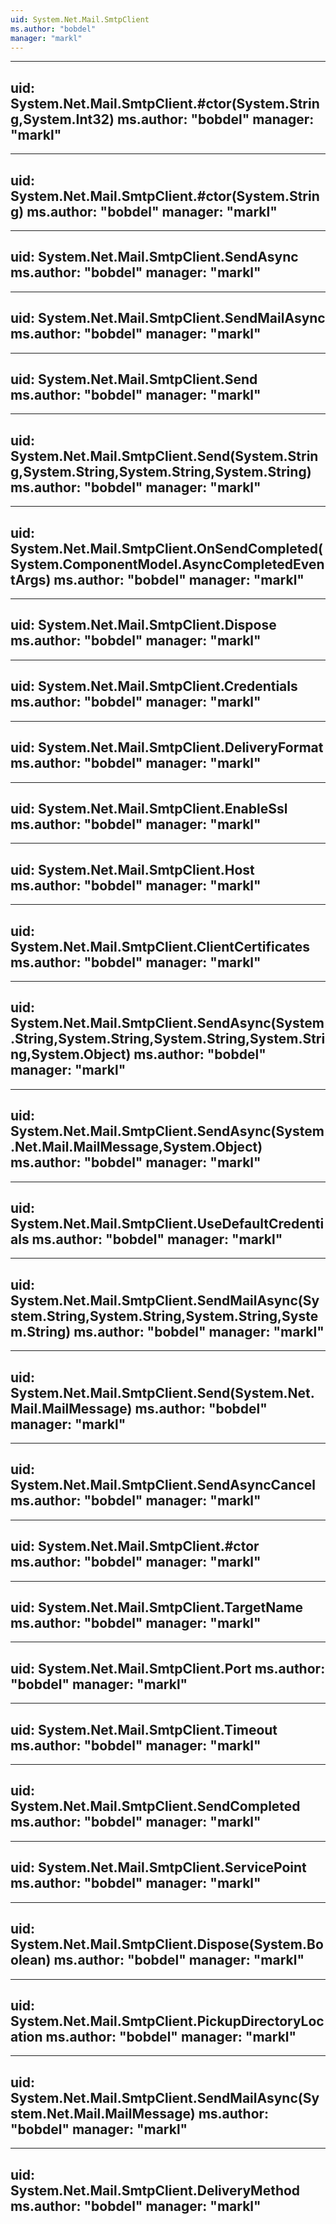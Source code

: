 ```yaml
---
uid: System.Net.Mail.SmtpClient
ms.author: "bobdel"
manager: "markl"
---
```


---
uid: System.Net.Mail.SmtpClient.#ctor(System.String,System.Int32)
ms.author: "bobdel"
manager: "markl"
---

---
uid: System.Net.Mail.SmtpClient.#ctor(System.String)
ms.author: "bobdel"
manager: "markl"
---

---
uid: System.Net.Mail.SmtpClient.SendAsync
ms.author: "bobdel"
manager: "markl"
---

---
uid: System.Net.Mail.SmtpClient.SendMailAsync
ms.author: "bobdel"
manager: "markl"
---

---
uid: System.Net.Mail.SmtpClient.Send
ms.author: "bobdel"
manager: "markl"
---

---
uid: System.Net.Mail.SmtpClient.Send(System.String,System.String,System.String,System.String)
ms.author: "bobdel"
manager: "markl"
---

---
uid: System.Net.Mail.SmtpClient.OnSendCompleted(System.ComponentModel.AsyncCompletedEventArgs)
ms.author: "bobdel"
manager: "markl"
---

---
uid: System.Net.Mail.SmtpClient.Dispose
ms.author: "bobdel"
manager: "markl"
---

---
uid: System.Net.Mail.SmtpClient.Credentials
ms.author: "bobdel"
manager: "markl"
---

---
uid: System.Net.Mail.SmtpClient.DeliveryFormat
ms.author: "bobdel"
manager: "markl"
---

---
uid: System.Net.Mail.SmtpClient.EnableSsl
ms.author: "bobdel"
manager: "markl"
---

---
uid: System.Net.Mail.SmtpClient.Host
ms.author: "bobdel"
manager: "markl"
---

---
uid: System.Net.Mail.SmtpClient.ClientCertificates
ms.author: "bobdel"
manager: "markl"
---

---
uid: System.Net.Mail.SmtpClient.SendAsync(System.String,System.String,System.String,System.String,System.Object)
ms.author: "bobdel"
manager: "markl"
---

---
uid: System.Net.Mail.SmtpClient.SendAsync(System.Net.Mail.MailMessage,System.Object)
ms.author: "bobdel"
manager: "markl"
---

---
uid: System.Net.Mail.SmtpClient.UseDefaultCredentials
ms.author: "bobdel"
manager: "markl"
---

---
uid: System.Net.Mail.SmtpClient.SendMailAsync(System.String,System.String,System.String,System.String)
ms.author: "bobdel"
manager: "markl"
---

---
uid: System.Net.Mail.SmtpClient.Send(System.Net.Mail.MailMessage)
ms.author: "bobdel"
manager: "markl"
---

---
uid: System.Net.Mail.SmtpClient.SendAsyncCancel
ms.author: "bobdel"
manager: "markl"
---

---
uid: System.Net.Mail.SmtpClient.#ctor
ms.author: "bobdel"
manager: "markl"
---

---
uid: System.Net.Mail.SmtpClient.TargetName
ms.author: "bobdel"
manager: "markl"
---

---
uid: System.Net.Mail.SmtpClient.Port
ms.author: "bobdel"
manager: "markl"
---

---
uid: System.Net.Mail.SmtpClient.Timeout
ms.author: "bobdel"
manager: "markl"
---

---
uid: System.Net.Mail.SmtpClient.SendCompleted
ms.author: "bobdel"
manager: "markl"
---

---
uid: System.Net.Mail.SmtpClient.ServicePoint
ms.author: "bobdel"
manager: "markl"
---

---
uid: System.Net.Mail.SmtpClient.Dispose(System.Boolean)
ms.author: "bobdel"
manager: "markl"
---

---
uid: System.Net.Mail.SmtpClient.PickupDirectoryLocation
ms.author: "bobdel"
manager: "markl"
---

---
uid: System.Net.Mail.SmtpClient.SendMailAsync(System.Net.Mail.MailMessage)
ms.author: "bobdel"
manager: "markl"
---

---
uid: System.Net.Mail.SmtpClient.DeliveryMethod
ms.author: "bobdel"
manager: "markl"
---
